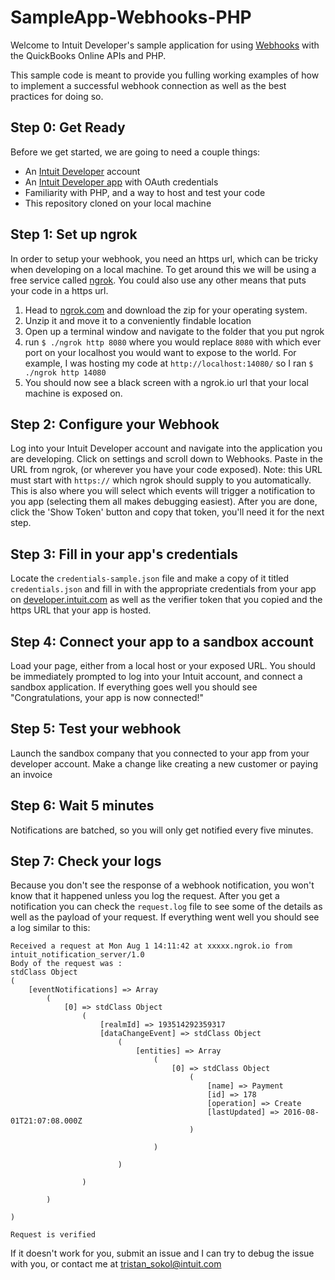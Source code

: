 # SampleApp-Webhooks-PHP
Welcome to Intuit Developer's sample application for using [Webhooks](https://developer.intuit.com/docs/0100_accounting/0300_developer_guides/webhooks) with the QuickBooks Online APIs and PHP. 

This sample code is meant to provide you fulling working examples of how to implement a successful webhook connection as well as the best practices for doing so. 

## Step 0: Get Ready
Before we get started, we are going to need a couple things:
 * An [Intuit Developer](https://developer.intuit.com/) account
 * An [Intuit Developer app](https://developer.intuit.com/hub/blog/2015/11/10/creating-your-first-app-with-intuit-developer) with OAuth credentials
 * Familiarity with PHP, and a way to host and test your code
 * This repository cloned on your local machine

## Step 1: Set up ngrok
In order to setup your webhook, you need an https url, which can be tricky when developing on a local machine. To get around this we will be using a free service called [ngrok](https://ngrok.com/). You could also use any other means that puts your code in a https url. 
 1. Head to [ngrok.com](https://ngrok.com/) and download the zip for your operating system.
 2. Unzip it and move it to a conveniently findable location
 3. Open up a terminal window and navigate to the folder that you put ngrok
 4. run `$ ./ngrok http 8080` where you would replace `8080` with which ever port on your localhost you would want to expose to the world. For example, I was hosting my code at `http://localhost:14080/` so I ran `$ ./ngrok http 14080`
 5. You should now see a black screen with a ngrok.io url that your local machine is exposed on. 

## Step 2: Configure your Webhook
Log into your Intuit Developer account and navigate into the application you are developing. Click on settings and scroll down to Webhooks. Paste in the URL from ngrok, (or wherever you have your code exposed). Note: this URL must start with `https://` which ngrok should supply to you automatically. This is also where you will select which events will trigger a notification to you app (selecting them all makes debugging easiest). After you are done, click the 'Show Token' button and copy that token, you'll need it for the next step.


## Step 3: Fill in your app's credentials
Locate the `credentials-sample.json` file and make a copy of it titled `credentials.json` and fill in with the appropriate credentials from your app on [developer.intuit.com](https://developer.intuit.com/) as well as the verifier token that you copied and the https URL that your app is hosted.


## Step 4: Connect your app to a sandbox account
Load your page, either from a local host or your exposed URL. You should be immediately prompted to log into your Intuit account, and connect a sandbox application. If everything goes well you should see "Congratulations, your app is now connected!"

## Step 5: Test your webhook
Launch the sandbox company that you connected to your app from your developer account. Make a change like creating a new customer or paying an invoice

## Step 6: Wait 5 minutes
Notifications are batched, so you will only get notified every five minutes. 

## Step 7: Check your logs
Because you don't see the response of a webhook notification, you won't know that it happened unless you log the request. After you get a notification you can check the `request.log` file to see some of the details as well as the payload of your request. If everything went well you should see a log similar to this: 
```
Received a request at Mon Aug 1 14:11:42 at xxxxx.ngrok.io from intuit_notification_server/1.0
Body of the request was :
stdClass Object
(
    [eventNotifications] => Array
        (
            [0] => stdClass Object
                (
                    [realmId] => 193514292359317
                    [dataChangeEvent] => stdClass Object
                        (
                            [entities] => Array
                                (
                                    [0] => stdClass Object
                                        (
                                            [name] => Payment
                                            [id] => 178
                                            [operation] => Create
                                            [lastUpdated] => 2016-08-01T21:07:08.000Z
                                        )

                                )

                        )

                )

        )

)

Request is verified
```

If it doesn't work for you, submit an issue and I can try to debug the issue with you, or contact me at tristan_sokol@intuit.com